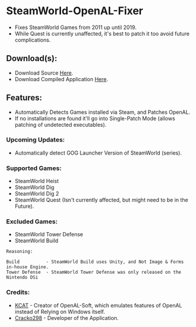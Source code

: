 # SteamWorld-OpenAL-Fixer
- Fixes SteamWorld Games from 2011 up until 2019.
- While Quest is currently unaffected, it's best to patch it too avoid future complications.

## Download(s):
- Download Source [Here](https://github.com/Cracko298/SteamWorld-OpenAL-Fixer/releases/download/v1.0/SteamWorld_OpenAL.py).
- Download Compiled Application [Here](https://github.com/Cracko298/SteamWorld-OpenAL-Fixer/releases/download/v1.0/SteamWorld_OpenAL.exe).

## Features:
- Automatically Detects Games installed via Steam, and Patches OpenAL.
- If no installations are found it'll go into Single-Patch Mode (allows patching of undetected executables).

### Upcoming Updates:
- Automatically detect GOG Launcher Version of SteamWorld (series).

### Supported Games:
- SteamWorld Heist
- SteamWorld Dig
- SteamWorld Dig 2
- SteamWorld Quest (Isn't currently affected, but might need to be in the Future).

### Excluded Games:
- SteamWorld Tower Defense
- SteamWorld Build
```
Reasoning:

Build          - SteamWorld Build uses Unity, and Not Image & Forms in-house Engine.
Tower Defense  - SteamWorld Tower Defense was only released on the Nintendo DSi
```


### Credits:
- [KCAT](https://github.com/kcat) - Creator of OpenAL-Soft, which emulates features of OpenAL instead of Relying on Windows itself.
- [Cracko298](https://github.com/Cracko298) - Developer of the Application.
